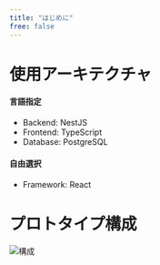 ```yaml
---
title: "はじめに"
free: false
---
```


# 使用アーキテクチャ

#### 言語指定
- Backend: NestJS
- Frontend: TypeScript
- Database: PostgreSQL

#### 自由選択
- Framework: React


# プロトタイプ構成
![構成](https://storage.googleapis.com/zenn-user-upload/30a076873d0b-20220612.png)
